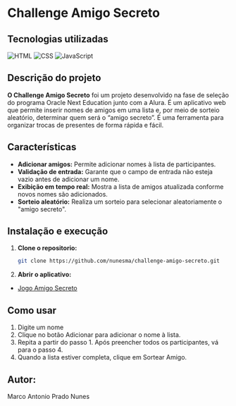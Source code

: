 # Challenge Amigo Secreto

## Tecnologias utilizadas

![HTML](https://img.shields.io/badge/HTML5-E34F26?style=for-the-badge&logo=html5&logoColor=white)
![CSS](https://img.shields.io/badge/CSS3-1572B6?style=for-the-badge&logo=css3&logoColor=white)
![JavaScript](https://img.shields.io/badge/JavaScript-F7DF1E?style=for-the-badge&logo=javascript&logoColor=black)


## Descrição do projeto

**O Challenge Amigo Secreto** foi um projeto desenvolvido na fase de seleção do programa Oracle Next Education junto com a Alura. É um aplicativo web que permite inserir nomes de amigos em uma lista e, por meio de sorteio aleatório, determinar quem será o “amigo secreto”. É uma ferramenta para organizar trocas de presentes de forma rápida e fácil.

## Características

- **Adicionar amigos:** Permite adicionar nomes à lista de participantes.
- **Validação de entrada:** Garante que o campo de entrada não esteja vazio antes de adicionar um nome.
- **Exibição em tempo real:** Mostra a lista de amigos atualizada conforme novos nomes são adicionados.
- **Sorteio aleatório:** Realiza um sorteio para selecionar aleatoriamente o "amigo secreto".

## Instalação e execução

1. **Clone o repositorio:**  
  
   ```bash
   git clone https://github.com/nunesma/challenge-amigo-secreto.git
2. **Abrir o aplicativo:**
- [Jogo Amigo Secreto](https://amigo-secreto-chi-sage.vercel.app/)

## Como usar

1. Digite um nome
2. Clique no botão Adicionar para adicionar o nome à lista.
3. Repita a partir do passo 1. Após preencher todos os participantes, vá para o passo 4.
4. Quando a lista estiver completa, clique em Sortear Amigo.

## **Autor:** 
Marco Antonio Prado Nunes

